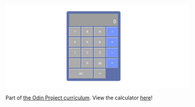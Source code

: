 ![calculator-preview](calculator.png)

Part of [the Odin Project curriculum](https://www.theodinproject.com/courses/web-development-101/lessons/calculator). View the calculator [here](https://marybcheung.github.io/calculator/)!
